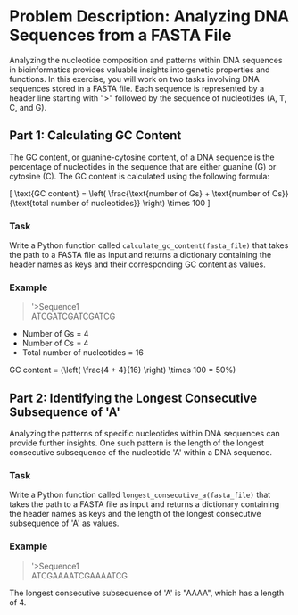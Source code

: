 # Problem Description: Analyzing DNA Sequences from a FASTA File

Analyzing the nucleotide composition and patterns within DNA sequences in bioinformatics provides valuable insights into genetic properties and functions. In this exercise, you will work on two tasks involving DNA sequences stored in a FASTA file. Each sequence is represented by a header line starting with ">" followed by the sequence of nucleotides (A, T, C, and G).

## Part 1: Calculating GC Content

The GC content, or guanine-cytosine content, of a DNA sequence is the percentage of nucleotides in the sequence that are either guanine (G) or cytosine (C). The GC content is calculated using the following formula:

\[ \text{GC content} = \left( \frac{\text{number of Gs} + \text{number of Cs}}{\text{total number of nucleotides}} \right) \times 100 \]

### Task
Write a Python function called `calculate_gc_content(fasta_file)` that takes the path to a FASTA file as input and returns a dictionary containing the header names as keys and their corresponding GC content as values.

### Example
>'>Sequence1<br>
ATCGATCGATCGATCG

- Number of Gs = 4
- Number of Cs = 4
- Total number of nucleotides = 16

GC content = \(\left( \frac{4 + 4}{16} \right) \times 100 = 50\%\)

## Part 2: Identifying the Longest Consecutive Subsequence of 'A'

Analyzing the patterns of specific nucleotides within DNA sequences can provide further insights. One such pattern is the length of the longest consecutive subsequence of the nucleotide 'A' within a DNA sequence.

### Task
Write a Python function called `longest_consecutive_a(fasta_file)` that takes the path to a FASTA file as input and returns a dictionary containing the header names as keys and the length of the longest consecutive subsequence of 'A' as values.

### Example
>'>Sequence1<br>
ATCGAAAATCGAAAATCG


The longest consecutive subsequence of 'A' is "AAAA", which has a length of 4.
